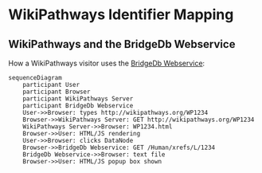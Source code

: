 # WikiPathways Identifier Mapping

## WikiPathways and the BridgeDb Webservice

How a WikiPathways visitor uses the [BridgeDb Webservice](webservice.md):

```mermaid
sequenceDiagram
    participant User
    participant Browser
    participant WikiPathways Server
    participant BridgeDb Webservice
    User->>Browser: types http://wikipathways.org/WP1234
    Browser->>WikiPathways Server: GET http://wikipathways.org/WP1234
    WikiPathways Server->>Browser: WP1234.html
    Browser->>User: HTML/JS rendering
    User->>Browser: clicks DataNode
    Browser->>BridgeDb Webservice: GET /Human/xrefs/L/1234
    BridgeDb Webservice->>Browser: text file
    Browser->>User: HTML/JS popup box shown
```

